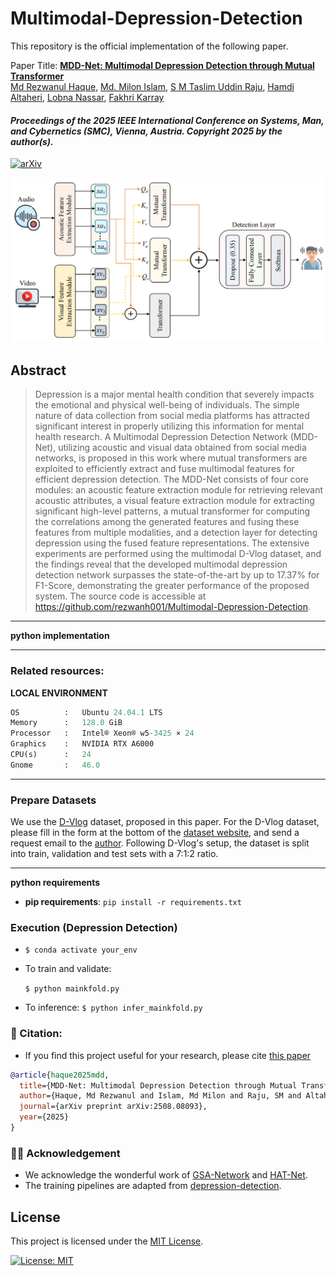 # Multimodal-Depression-Detection

This repository is the official implementation of the following paper.

Paper Title: **[MDD-Net: Multimodal Depression Detection through Mutual Transformer](https://arxiv.org/abs/2508.08093)**
<br/>
[Md Rezwanul Haque](https://scholar.google.com/citations?user=HaI-oFUAAAAJ&hl=en), [Md. Milon Islam](https://scholar.google.com/citations?user=ABC_LOAAAAAJ&hl=en), [S M Taslim Uddin Raju](https://scholar.google.com/citations?user=ToadRS8AAAAJ&hl=en), [Hamdi Altaheri](https://scholar.google.com/citations?user=UkfsK6EAAAAJ&hl=en), [Lobna Nassar](https://scholar.google.com/citations?user=3vcIuocAAAAJ&hl=en), [Fakhri Karray](https://uwaterloo.ca/scholar/karray)
<br/>

#### ***Proceedings of the 2025 IEEE International Conference on Systems, Man, and Cybernetics (SMC), Vienna, Austria. Copyright 2025 by the author(s).***

[![arXiv](https://img.shields.io/badge/arXiv-2508.08093-b31b1b)](https://arxiv.org/abs/2508.08093)


![](assets/mdd_architecture.png)


## Abstract
> Depression is a major mental health condition that severely impacts the emotional and physical well-being of individuals. The simple nature of data collection from social media platforms has attracted significant interest in properly utilizing this information for mental health research. A Multimodal Depression Detection Network (MDD-Net), utilizing acoustic and visual data obtained from social media networks, is proposed in this work where mutual transformers are exploited to efficiently extract and fuse multimodal features for efficient depression detection. The MDD-Net consists of four core modules: an acoustic feature extraction module for retrieving relevant acoustic attributes, a visual feature extraction module for extracting significant high-level patterns, a mutual transformer for computing the correlations among the generated features and fusing these features from multiple modalities, and a detection layer for detecting depression using the fused feature representations. The extensive experiments are performed using the multimodal D-Vlog dataset, and the findings reveal that the developed multimodal depression detection network surpasses the state-of-the-art by up to 17.37% for F1-Score, demonstrating the greater performance of the proposed system. The source code is accessible at https://github.com/rezwanh001/Multimodal-Depression-Detection.

----

**python implementation**

<!-- ```python
Version :   0.0.1  
Author  :   Md Rezwanul Haque
Email   :   mr3haque@uwaterloo.ca 
``` -->
---
### **Related resources**:

**LOCAL ENVIRONMENT**  
```python
OS          :   Ubuntu 24.04.1 LTS       
Memory      :   128.0 GiB
Processor   :   Intel® Xeon® w5-3425 × 24  
Graphics    :   NVIDIA RTX A6000
CPU(s)      :   24
Gnome       :   46.0 
```
---

### Prepare Datasets

We use the [D-Vlog](https://doi.org/10.1609/aaai.v36i11.21483) dataset, proposed in this paper. For the D-Vlog dataset, please fill in the form at the bottom of the [dataset website](https://sites.google.com/view/jeewoo-yoon/dataset), and send a request email to the [author](mailto:yoonjeewoo@gmail.com). Following D-Vlog's setup, the dataset is split into train, validation and test sets with a 7:1:2 ratio. 

---

**python requirements**
* **pip requirements**: ```pip install -r requirements.txt``` 

### Execution (Depression Detection)
- ```$ conda activate your_env```

- To train and validate:

    ```$ python mainkfold.py```

- To inference:
    ```$ python infer_mainkfold.py```

### 📖 Citation:
- If you find this project useful for your research, please cite [this paper](https://arxiv.org/abs/2508.08093)

```bibtex
@article{haque2025mdd,
  title={MDD-Net: Multimodal Depression Detection through Mutual Transformer},
  author={Haque, Md Rezwanul and Islam, Md Milon and Raju, SM and Altaheri, Hamdi and Nassar, Lobna and Karray, Fakhri},
  journal={arXiv preprint arXiv:2508.08093},
  year={2025}
}
```

### 🙌🏻 Acknowledgement

- We acknowledge the wonderful work of [GSA-Network](https://openreview.net/forum?id=KiFeuZu24k) and [HAT-Net](https://arxiv.org/abs/2106.03180). 
- The training pipelines are adapted from [depression-detection](https://github.com/AllenYolk/depression-detection).

## License

This project is licensed under the [MIT License](LICENSE).

[![License: MIT](https://img.shields.io/badge/License-MIT-yellow.svg)](LICENSE)
